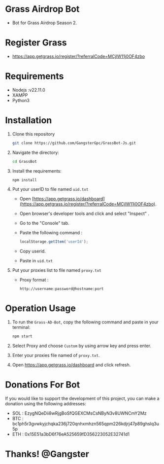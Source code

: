# Grass Airdrop Bot
   - Bot for Grass Airdrop Season 2.

# Register Grass 
- https://app.getgrass.io/register/?referralCode=MCjlW11j0OF4zbo


# Requirements
- Nodejs :v22.11.0
- XAMPP
- Python3


# Installation

1. Clone this repository 

   ```bash
   git clone https://github.com/GangsterGpc/GrassBot-Js.git
   ```

2. Navigate the directory:

   ```bash
   cd GrassBot
   ```

3. Install the requirements:

   ```bash
   npm install
   ```

4. Put your userID to file named `uid.txt`

   - Open [https://app.getgrass.io/dashboard](https://app.getgrass.io/register/?referralCode=MCjlW11j0OF4zbo).
   - Open browser's developer tools and click and select  "Inspect" .
   - Go to the "Console" tab.
   - Paste the following command :

     ```javascript
     localStorage.getItem('userId');
     ```

   - Copy userid.
   - Paste in `uid.txt`


5. Put your proxies list to file named `proxy.txt`

   - Proxy format :

      ```text
      http://username:password@hostname:port
      ```

# Operation Usage

   1. To run the `Grass-AD-Bot`, copy the following command and paste in your terminal:

      ```bash
      npm start
      ```
   2. Select Proxy and choose `Custom` by using arrow key and press enter.
   3. Enter your proxies file named of `proxy.txt`.
   4. Open https://app.getgrass.io/dashboard and click refresh.

# Donations For Bot
If you would like to support the development of this project, you can make a donation using the following addresses:
- SOL : EzygNQeDii8wRjgBoSfQGEXCMsCsNByN3v8UWNCmY2Mz
- BTC : bc1ph5r3gvwkyjchqka236j720qnhxmhzn565qpm226kdjrj47p89ghslq3u5p
- ETH : 0x15E51a3bD6f76eA525659fD356223052E32741d1

# Thanks! @Gangster